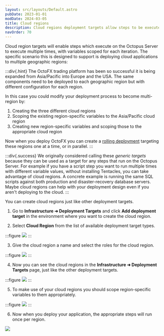 ```yaml
---
layout: src/layouts/Default.astro
pubDate: 2023-01-01
modDate: 2024-03-05
title: Cloud regions
description: Cloud regions deployment targets allow steps to be executed multiple times to support deploying cloud applications in numerous geographic regions.
navOrder: 70
---
```


Cloud region targets will enable steps which execute on the Octopus Server to execute multiple times, with variables scoped for each iteration. The specific scenario this is designed to support is deploying cloud applications to multiple geographic regions:

:::div{.hint}
The OctoFX trading platform has been so successful it is being expanded from Asia/Pacific into Europe and the USA. The same components need to be deployed to each geographic region but with different configuration for each region.

In this case you could modify your deployment process to become multi-region by:

 1. Creating the three different cloud regions
 2. Scoping the existing region-specific variables to the Asia/Pacific cloud region
 3. Creating new region-specific variables and scoping those to the appropriate cloud region
 
Now when you deploy OctoFX you can create a [rolling deployment](/docs/deployments/patterns/rolling-deployments) targeting these regions one at a time, or in parallel.
:::

:::div{.success}
We originally considered calling these _generic targets_ because they can be used as a target for any steps that run on the Octopus Server. For example if you have a script step you want to run multiple times with different variable values, without installing Tentacles, you can take advantage of cloud regions. A concrete example is running the same SQL scripts against both production and disaster-recovery database servers. Maybe cloud regions can help with your deployment design even if you aren't deploying to the cloud.
:::

You can create cloud regions just like other deployment targets.

1. Go to **Infrastructure ➜ Deployment Targets** and click **Add deployment target** in the environment where you want to create the cloud region.

2. Select **Cloud Region** from the list of available deployment target types.

:::figure
![](/docs/infrastructure/deployment-targets/images/adding-new-cloud-region.png)
:::

3. Give the cloud region a name and select the roles for the cloud region.

:::figure
![](/docs/infrastructure/deployment-targets/images/adding-new-cloud-region-part2.png)
:::

4. Now you can see the cloud regions in the **Infrastructure ➜ Deployment Targets** page, just like the other deployment targets.

:::figure
![](/docs/infrastructure/deployment-targets/images/cloud-region-list.png)
:::

5. To make use of your cloud regions you should scope region-specific variables to them appropriately.

:::figure
![](/docs/infrastructure/deployment-targets/images/project-with-cloud-region-scoped-variables.png)
:::

6. Now when you deploy your application, the appropriate steps will run once per region.

![](/docs/infrastructure/deployment-targets/images/cloud-region-deployment-complete.png)
